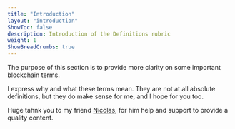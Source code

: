 ```yaml
---
title: "Introduction"
layout: "introduction"
ShowToc: false
description: Introduction of the Definitions rubric
weight: 1
ShowBreadCrumbs: true
---
```


The purpose of this section is to provide more clarity on some important blockchain terms.   

I express why and what these terms mean. They are not at all absolute definitions, but they do make sense for me, and I hope for you too.

Huge tahnk you to my friend [Nicolas](https://twitter.com/nicolasembleton), for him help and support to provide a quality content.